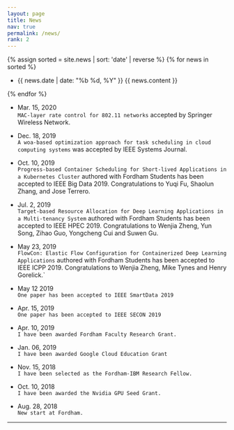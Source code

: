 ```yaml
---
layout: page
title: News
nav: true
permalink: /news/
rank: 2
---
```



{% assign sorted = site.news | sort: 'date' | reverse %}
{% for news in sorted %}
  <div class="news">
    <ul>
      <article>
        <li> {{ news.date | date: "%b %d, %Y" }} {{ news.content }}  </li>
      </article>
    </ul>  
    </div>    
{% endfor %}



- Mar. 15, 2020 <br>
`MAC-layer rate control for 802.11 networks` accepted by Springer Wireless Network.

- Dec. 18, 2019 <br>
`A woa-based optimization approach for task scheduling in cloud computing systems` was accepted by IEEE Systems Journal.

- Oct. 10, 2019 <br>
`Progress-based Container Scheduling for Short-lived Applications in a Kubernetes Cluster` authored with Fordham Students has been accepted to IEEE Big Data 2019. Congratulations to Yuqi Fu, Shaolun Zhang, and Jose Terrero.

- Jul. 2, 2019 <br>
`Target-based Resource Allocation for Deep Learning Applications in a Multi-tenancy System` authored with Fordham Students has been accepted to IEEE HPEC 2019. Congratulations to Wenjia Zheng, Yun Song, Zihao Guo, Yongcheng Cui and Suwen Gu.

- May 23, 2019 <br>
`FlowCon: Elastic Flow Configuration for Containerized Deep Learning Applications` authored with Fordham Students has been accepted to IEEE ICPP 2019. Congratulations to Wenjia Zheng, Mike Tynes and Henry Gorelick.`

- May 12 2019 <br>
`One paper has been accepted to IEEE SmartData 2019`

- Apr. 15, 2019 <br>
`One paper has been accepted to IEEE SECON 2019`

- Apr. 10, 2019 <br>
`I have been awarded Fordham Faculty Research Grant.`

- Jan. 06, 2019 <br>
 `I have been awarded Google Cloud Education Grant`

- Nov. 15, 2018 <br>
`I have been selected as the Fordham-IBM Research Fellow.`

- Oct. 10, 2018 <br>
`I have been awarded the Nvidia GPU Seed Grant.`

- Aug. 28, 2018 <br>
`New start at Fordham.`


---
